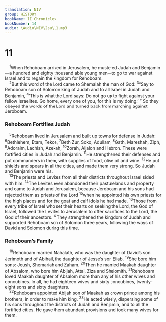 ```yaml
---
translation: NIV
group: HISTORY
bookName: II Chronicles 
bookNumber: 14
audio: \Audio\NIV\2su\11.mp3
---
```


<div class="title"><h1>11</h1></div>
<span class="verse 2su_11_1"> <sup>1</sup>When Rehoboam arrived in Jerusalem, he mustered Judah and Benjamin—a hundred and eighty thousand able young men—to go to war against Israel and to regain the kingdom for Rehoboam. <br/></span>
<span class="verse 2su_11_2"> <sup>2</sup>But this word of the Lord came to Shemaiah the man of God: </span>
<span class="verse 2su_11_3"><sup>3</sup>“Say to Rehoboam son of Solomon king of Judah and to all Israel in Judah and Benjamin, </span>
<span class="verse 2su_11_4"><sup>4</sup>‘This is what the Lord says: Do not go up to fight against your fellow Israelites. Go home, every one of you, for this is my doing.’ ” So they obeyed the words of the Lord and turned back from marching against Jeroboam. <br/></span>
<div class="title"><h3>Rehoboam Fortifies Judah </h3></div>
<span class="verse 2su_11_5"> <sup>5</sup>Rehoboam lived in Jerusalem and built up towns for defense in Judah: </span>
<span class="verse 2su_11_6"><sup>6</sup>Bethlehem, Etam, Tekoa, </span>
<span class="verse 2su_11_7"><sup>7</sup>Beth Zur, Soko, Adullam, </span>
<span class="verse 2su_11_8"><sup>8</sup>Gath, Mareshah, Ziph, </span>
<span class="verse 2su_11_9"><sup>9</sup>Adoraim, Lachish, Azekah, </span>
<span class="verse 2su_11_10"><sup>10</sup>Zorah, Aijalon and Hebron. These were fortified cities in Judah and Benjamin. </span>
<span class="verse 2su_11_11"><sup>11</sup>He strengthened their defenses and put commanders in them, with supplies of food, olive oil and wine. </span>
<span class="verse 2su_11_12"><sup>12</sup>He put shields and spears in all the cities, and made them very strong. So Judah and Benjamin were his. <br/></span>
<span class="verse 2su_11_13"> <sup>13</sup>The priests and Levites from all their districts throughout Israel sided with him. </span>
<span class="verse 2su_11_14"><sup>14</sup>The Levites even abandoned their pasturelands and property and came to Judah and Jerusalem, because Jeroboam and his sons had rejected them as priests of the Lord</span>
<span class="verse 2su_11_15"><sup>15</sup>when he appointed his own priests for the high places and for the goat and calf idols he had made. </span>
<span class="verse 2su_11_16"><sup>16</sup>Those from every tribe of Israel who set their hearts on seeking the Lord, the God of Israel, followed the Levites to Jerusalem to offer sacrifices to the Lord, the God of their ancestors. </span>
<span class="verse 2su_11_17"><sup>17</sup>They strengthened the kingdom of Judah and supported Rehoboam son of Solomon three years, following the ways of David and Solomon during this time. <br/></span>
<div class="title"><h3>Rehoboam’s Family </h3></div>
<span class="verse 2su_11_18"> <sup>18</sup>Rehoboam married Mahalath, who was the daughter of David’s son Jerimoth and of Abihail, the daughter of Jesse’s son Eliab. </span>
<span class="verse 2su_11_19"><sup>19</sup>She bore him sons: Jeush, Shemariah and Zaham. </span>
<span class="verse 2su_11_20"><sup>20</sup>Then he married Maakah daughter of Absalom, who bore him Abijah, Attai, Ziza and Shelomith. </span>
<span class="verse 2su_11_21"><sup>21</sup>Rehoboam loved Maakah daughter of Absalom more than any of his other wives and concubines. In all, he had eighteen wives and sixty concubines, twenty-eight sons and sixty daughters. <br/></span>
<span class="verse 2su_11_22"> <sup>22</sup>Rehoboam appointed Abijah son of Maakah as crown prince among his brothers, in order to make him king. </span>
<span class="verse 2su_11_23"><sup>23</sup>He acted wisely, dispersing some of his sons throughout the districts of Judah and Benjamin, and to all the fortified cities. He gave them abundant provisions and took many wives for them. <br/></span>

